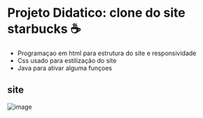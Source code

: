 # Projeto Didatico: clone do site  starbucks ☕ 

* Programaçao em html para estrutura do site e responsividade 
* Css usado para estilização do site
* Java para ativar alguma funçoes

## site 
![image](https://github.com/user-attachments/assets/95565978-a8f0-4c69-8ea1-bc54b0f9d3ad)

